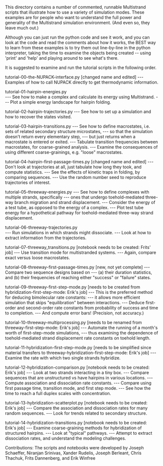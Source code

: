 
This directory contains a number of commented, runnable Multistrand scripts that
illustrate how to use a variety of simulation modes.  These examples are for
people who want to understand the full power and generality of the Multistrand
simulation environment.  (And even so, they leave much out.)

Although you can just run the python code and see it work, and you can look
at the code and read the comments about how it works, the BEST way to learn
from these examples is to try them out line-by-line in the python interpreter,
taking the time to examine the objects being created -- using 'print' and 
'help' and playing around to see what's there.

It is suggested to examine and run the tutorial scripts in the following order.

tutorial-00-the-NUPACK-interface.py [changed name and edited]
--- Examples of how to call NUPACK directly to get thermodynamic information.

tutorial-01-hairpin-energies.py              
--- See how to make a complex and calculate its energy using Multistrand.
--- Plot a simple energy landscape for hairpin folding.

tutorial-02-hairpin-trajectories.py
--- See how to set up a simulation and how to recover the states visited.

tutorial-03-hairpin-transitions.py 
--- See how to define macrostates, i.e. sets of related secondary structure microstates,
--- so that the simulation doesn't return every elementary step, 
--- but just returns when a macrostate is entered or exited.
--- Tabulate transition frequencies between macrostates, for coarse-grained analysis.
--- Examine the consequences of using different coarse-grainings, e.g. "loose" macrostates.

tutorial-04-hairpin-first-passage-times.py  [changed name and edited]
--- Don't look at trajectories at all, just tabulate how long they took, and compute statistics.
--- See the effects of kinetic traps in folding, by comparing sequences.
--- Use the random number seed to reproduce trajectories of interest.

tutorial-05-threeway-energies.py
--- See how to define complexes with multiple strands, specifically
--- ones that undergo toehold-mediated three-way branch migration and strand displacement.
--- Consider the energy of a test tube, as opposed to the energy of a complex.
--- Plot test tube energy for a hypothetical pathway for toehold-mediated three-way strand displacement.

tutorial-06-threeway-trajectories.py       
--- Run simulations in which strands might dissociate.
--- Look at how to extract information from the trajectories.

tutorial-07-threeway_transitions.py [notebook needs to be created: Frits' job]
--- Use transition mode for multistranded systems.
--- Again, compare exact versus loose macrostates.

tutorial-08-threeway-first-passage-times.py [new, not yet complete]
--- Compare two sequence designs based on 
--- (a) their duration statistics, and (b) their frequencies of reaching either "success" or "failure" states.  

tutorial-09-threeway-first-step-mode.py [needs to be created from hybridization-first-step-mode: Erik's job]
--- This is the preferred method for deducing bimolecular rate constants:
--- it allows more efficient simulation that skips "equilibration" between interactions.
--- Deduce first-order and second-order rate constants from probability of success and time to completion.
--- And compute error bars! (Precision, not accuracy.)

tutorial-10-threeway-multiprocessing.py [needs to be renamed from threeway-first-step-mode: Erik's job]
--- Automate the running of a month's worth of first-step-mode simulations,
--- thus examining the dependence of toehold-mediated strand displacement rate constants on toehold length.

tutorial-11-hybridization-first-step-mode.py [needs to be simplified since material transfers to threeway-hybridization-first-step-mode: Erik's job]
--- Examine the rate with which two single strands hybridize.

tutorial-12-hybridization-comparison.py [notebook needs to be created: Erik's job]
--- Look at two strands interacting in a tiny box.
--- Compare sequences that are unstructured vs have hairpins in various locations.
--- Compute association and dissociation rate constants.
--- Compare using first passage time, transition mode, and first step mode.
--- See how the time to reach a full duplex scales with concentration.

tutorial-13-hybridization-scatterplot.py [notebook needs to be created: Erik's job]
--- Compare the association and dissociation rates for many random sequences.
--- Look for trends related to secondary structure.

tutorial-14-hybridization-transitions.py [notebook needs to be created: Erik's job]
--- Examine coarse-graining methods for hybridization of structured hairpins.
--- Look at "typical" pathways.
--- Attempt to extract dissociation rates, and understand the modeling challenges.

Contributions: The scripts and notebooks were developed by Joseph Schaeffer, Niranjan Srinivas, Xander Rudelis, 
Joseph Berleant, Chris Thachuk, Frits Dannenberg, and Erik Winfree

